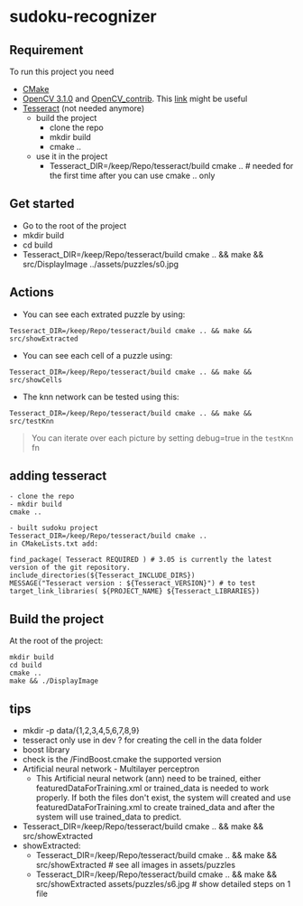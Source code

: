 # sudoku-recognizer

## Requirement

To run this project you need
* [CMake](https://cmake.org/)
* [OpenCV 3.1.0](http://opencv.org/downloads.html) and [OpenCV_contrib](https://github.com/opencv/opencv_contrib). This [link](http://docs.opencv.org/3.1.0/df/d65/tutorial_table_of_content_introduction.html) might be useful
* [Tesseract](https://github.com/tesseract-ocr) (not needed anymore)
  * build the project
    * clone the repo
    * mkdir build
    * cmake ..
  * use it in the project
    * Tesseract_DIR=/keep/Repo/tesseract/build cmake .. # needed for the first time after you can use cmake .. only

## Get started

* Go to the root of the project
* mkdir build
* cd build
* Tesseract_DIR=/keep/Repo/tesseract/build cmake .. && make && src/DisplayImage ../assets/puzzles/s0.jpg

## Actions
* You can see each extrated puzzle by using:
```
Tesseract_DIR=/keep/Repo/tesseract/build cmake .. && make && src/showExtracted
```
* You can see each cell of a puzzle using:
```
Tesseract_DIR=/keep/Repo/tesseract/build cmake .. && make && src/showCells
``` 
* The knn network can be tested using this:
```
Tesseract_DIR=/keep/Repo/tesseract/build cmake .. && make && src/testKnn
```
> You can iterate over each picture by setting debug=true in the `testKnn` fn  


## adding tesseract
```
- clone the repo
- mkdir build
cmake ..

- built sudoku project
Tesseract_DIR=/keep/Repo/tesseract/build cmake ..
in CMakeLists.txt add:

find_package( Tesseract REQUIRED ) # 3.05 is currently the latest version of the git repository.
include_directories(${Tesseract_INCLUDE_DIRS})
MESSAGE("Tesseract version : ${Tesseract_VERSION}") # to test
target_link_libraries( ${PROJECT_NAME} ${Tesseract_LIBRARIES})
```

## Build the project

At the root of the project:
```
mkdir build
cd build
cmake ..
make && ./DisplayImage
```

## tips
* mkdir -p data/{1,2,3,4,5,6,7,8,9}
* tesseract only use in dev ? for creating the cell in the data folder
* boost library
 * check is the /FindBoost.cmake the supported version
* Artificial neural network - Multilayer perceptron
  * This Artificial neural network (ann) need to be trained, either featuredDataForTraining.xml or trained_data is needed to work properly. If both the files don't exist, the system will created and use featuredDataForTraining.xml to create trained_data and after the system will use trained_data to predict.
* Tesseract_DIR=/keep/Repo/tesseract/build cmake .. && make && src/showExtracted
* showExtracted:
  * Tesseract_DIR=/keep/Repo/tesseract/build cmake .. && make && src/showExtracted # see all images in assets/puzzles
  * Tesseract_DIR=/keep/Repo/tesseract/build cmake .. && make && src/showExtracted assets/puzzles/s6.jpg # show detailed steps on 1 file
